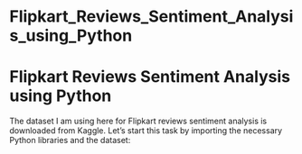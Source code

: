 # Flipkart_Reviews_Sentiment_Analysis_using_Python


# Flipkart Reviews Sentiment Analysis using Python
The dataset I am using here for Flipkart reviews sentiment analysis is downloaded from Kaggle. Let’s start this task by importing the necessary Python libraries and the dataset:
